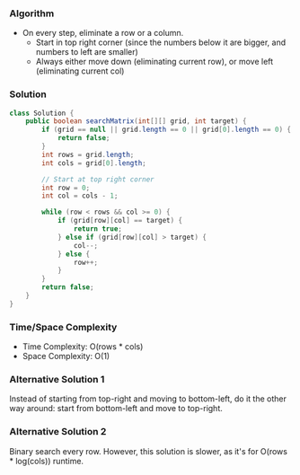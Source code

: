 ### Algorithm

- On every step, eliminate a row or a column.
  - Start in top right corner (since the numbers below it are bigger, and numbers to left are smaller)
  - Always either move down (eliminating current row), or move left (eliminating current col)

### Solution

```java
class Solution {
    public boolean searchMatrix(int[][] grid, int target) {
        if (grid == null || grid.length == 0 || grid[0].length == 0) {
            return false;
        }
        int rows = grid.length;
        int cols = grid[0].length;

        // Start at top right corner
        int row = 0;
        int col = cols - 1;

        while (row < rows && col >= 0) {
            if (grid[row][col] == target) {
                return true;
            } else if (grid[row][col] > target) {
                col--;
            } else {
                row++;
            }
        }
        return false;
    }
}
```

### Time/Space Complexity

-  Time Complexity: O(rows * cols)
- Space Complexity: O(1)

### Alternative Solution 1

Instead of starting from top-right and moving to bottom-left, do it the other way around: start from bottom-left and move to top-right.

### Alternative Solution 2

Binary search every row. However, this solution is slower, as it's for O(rows * log(cols)) runtime.
